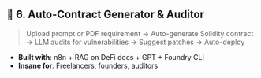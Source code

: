 ## 🧾 6. **Auto-Contract Generator & Auditor**

> Upload prompt or PDF requirement → Auto-generate Solidity contract → LLM audits for vulnerabilities → Suggest patches → Auto-deploy

- **Built with**: n8n + RAG on DeFi docs + GPT + Foundry CLI
- **Insane for**: Freelancers, founders, auditors
